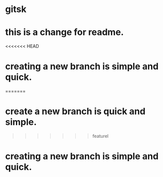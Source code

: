 # gitsk
# this is a change for readme.
<<<<<<< HEAD
# creating a new branch is simple and quick.
=======
# create a new branch is quick and simple.
>>>>>>> featurel
# creating a new branch is simple and quick.